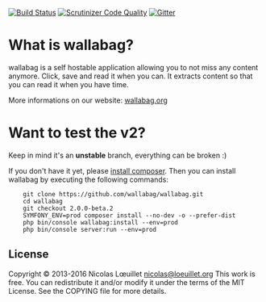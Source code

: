 [![Build Status](https://travis-ci.org/wallabag/wallabag.svg?branch=v2)](https://travis-ci.org/wallabag/wallabag)
[![Scrutinizer Code Quality](https://scrutinizer-ci.com/g/wallabag/wallabag/badges/quality-score.png?b=v2)](https://scrutinizer-ci.com/g/wallabag/wallabag/?branch=v2)
[![Gitter](https://badges.gitter.im/gitterHQ/gitter.svg)](https://gitter.im/wallabag/wallabag)

# What is wallabag?
wallabag is a self hostable application allowing you to not miss any content anymore.
Click, save and read it when you can. It extracts content so that you can read it when you have time.

More informations on our website: [wallabag.org](https://wallabag.org)

# Want to test the v2?
Keep in mind it's an **unstable** branch, everything can be broken :)

If you don't have it yet, please [install composer](https://getcomposer.org/download/).
Then you can install wallabag by executing the following commands:

```
    git clone https://github.com/wallabag/wallabag.git
    cd wallabag
    git checkout 2.0.0-beta.2
    SYMFONY_ENV=prod composer install --no-dev -o --prefer-dist
    php bin/console wallabag:install --env=prod
    php bin/console server:run --env=prod
```

## License
Copyright © 2013-2016 Nicolas Lœuillet <nicolas@loeuillet.org>
This work is free. You can redistribute it and/or modify it under the
terms of the MIT License. See the COPYING file for more details.
